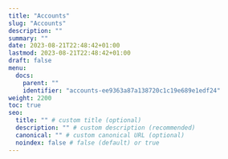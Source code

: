 ```yaml
---
title: "Accounts"
slug: "Accounts"
description: ""
summary: ""
date: 2023-08-21T22:48:42+01:00
lastmod: 2023-08-21T22:48:42+01:00
draft: false
menu:
  docs:
    parent: ""
    identifier: "accounts-ee9363a87a138720c1c19e689e1edf24"
weight: 2200
toc: true
seo:
  title: "" # custom title (optional)
  description: "" # custom description (recommended)
  canonical: "" # custom canonical URL (optional)
  noindex: false # false (default) or true
---
```

